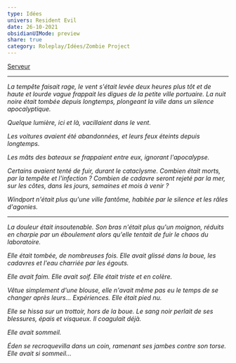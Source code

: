 ```yaml
---
type: Idées
univers: Resident Evil
date: 26-10-2021
obsidianUIMode: preview
share: true
category: Roleplay/Idées/Zombie Project
---
```


[Serveur](https://discord.gg/qGKFutdY4R)

---
*La tempête faisait rage, le vent s'était levée deux heures plus tôt et de haute et lourde vague frappait les digues de la petite ville portuaire. 
La nuit noire était tombée depuis longtemps, plongeant la ville dans un silence apocalyptique.*

*Quelque lumière, ici et là, vacillaient dans le vent.*

*Les voitures avaient été abandonnées, et leurs feux éteints depuis longtemps.*

*Les mâts des bateaux se frappaient entre eux, ignorant l'apocalypse.* 

*Certains avaient tenté de fuir, durant le cataclysme. Combien était morts, par la tempête et l'infection ? Combien de cadavre seront rejeté par la mer, sur les côtes, dans les jours, semaines et mois à venir ?*

*Windport n'était plus qu'une ville fantôme, habitée par le silence et les râles d'agonies.*

---

*La douleur était insoutenable. Son bras n'était plus qu'un moignon, réduits en charpie par un éboulement alors qu'elle tentait de fuir le chaos du laboratoire.*

*Elle était tombée, de nombreuses fois. Elle avait glissé dans la boue, les cadavres et l'eau charriée par les égouts.*

*Elle avait faim.
Elle avait soif.
Elle était triste et en colère.*

*Vêtue simplement d'une blouse, elle n'avait même pas eu le temps de se changer après leurs... Expériences. 
Elle était pied nu.*

*Elle se hissa sur un trottoir, hors de la boue. 
Le sang noir perlait de ses blessures, épais et visqueux. Il coagulait déjà.*

*Elle avait sommeil.*

*Éden se recroquevilla dans un coin, ramenant ses jambes contre son torse. 
Elle avait si sommeil...*
